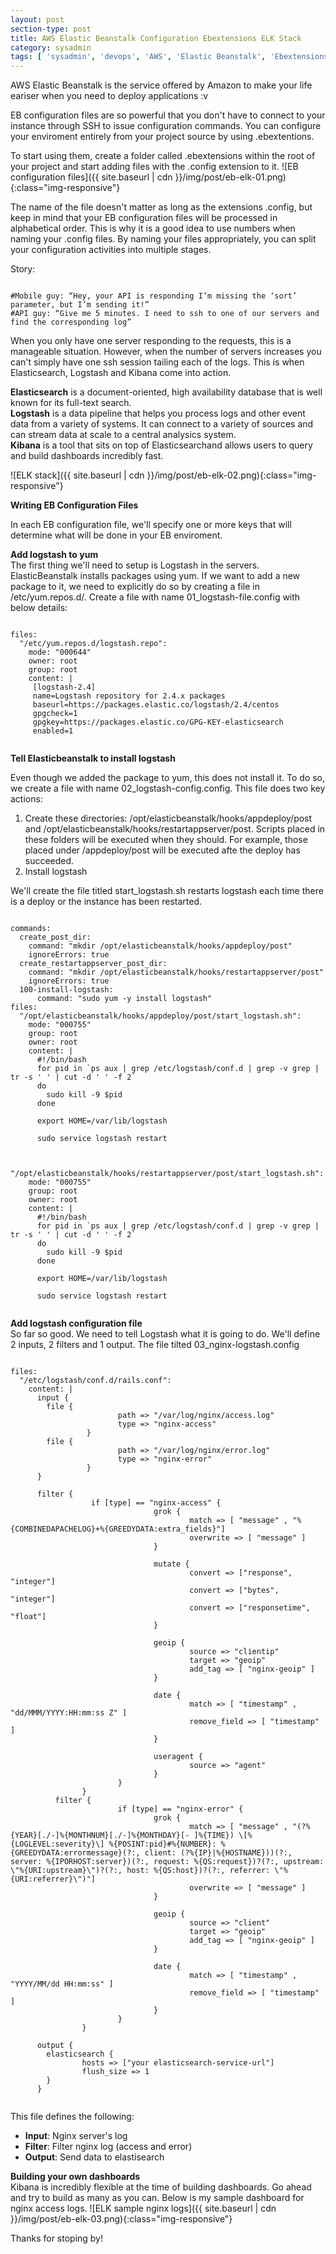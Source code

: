 ```yaml
---
layout: post
section-type: post
title: AWS Elastic Beanstalk Configuration Ebextensions ELK Stack
category: sysadmin
tags: [ 'sysadmin', 'devops', 'AWS', 'Elastic Beanstalk', 'Ebextensions', 'ELK stack', 'Elasticsearch','Logstack','Kibana' ]
--- 
```

AWS Elastic Beanstalk is the service offered by Amazon to make your life eariser when you need to deploy applications :v

EB configuration files are so powerful that you don't have to connect to your instance through SSH to issue configuration commands. You can configure your enviroment entirely from your project source by using .ebextentions.

To start using them, create a folder called .ebextensions within the root of your project and start adding files with the .config extension to it.
![EB configuration files]({{ site.baseurl | cdn }}/img/post/eb-elk-01.png){:class="img-responsive"}
<br/>

The name of the file doesn't matter as long as the extensions .config, but keep in mind that your EB configuration files will be processed in alphabetical order. This is why it is a good idea to use numbers when naming your .config files. By naming your files appropriately, you can split your configuration activities into multiple stages.

Story:
<pre><code data-trim class="yaml">
#Mobile guy: “Hey, your API is responding I’m missing the ‘sort’ parameter, but I’m sending it!”
#API guy: “Give me 5 minutes. I need to ssh to one of our servers and find the corresponding log”
</code></pre>

When you only have one server responding to the requests, this is a manageable situation. However, when the number of servers increases you can't simply have one ssh session tailing each of the logs. This is when Elasticsearch, Logstash and Kibana come into action.

<strong>Elasticsearch</strong> is a document-oriented, high availability database that is well known for its full-text search. <br/>
<strong>Logstash</strong> is a data pipeline that helps you process logs and other event data from a variety of systems. It can connect to a variety of sources and can stream data at scale to a central analysics system. <br/>
<strong>Kibana</strong> is a tool that sits on top of Elasticsearchand allows users to query and build dashboards incredibly fast.

![ELK stack]({{ site.baseurl | cdn }}/img/post/eb-elk-02.png){:class="img-responsive"}

<strong>Writing EB Configuration Files</strong><br/>

In each EB configuration file, we'll specify one or more keys that will determine what will be done in your EB enviroment.

<strong>Add logstash to yum</strong><br/>
The first thing we'll need to setup is Logstash in the servers. ElasticBeanstalk installs packages using yum. If we want to add a new package to it, we need to explicitly do so by creating a file in /etc/yum.repos.d/.
Create a file with name 01_logstash-file.config with below details:
<pre><code data-trim class="yaml">
files:
  "/etc/yum.repos.d/logstash.repo":
    mode: "000644"
    owner: root
    group: root
    content: |
     [logstash-2.4]
     name=Logstash repository for 2.4.x packages
     baseurl=https://packages.elastic.co/logstash/2.4/centos
     gpgcheck=1
     gpgkey=https://packages.elastic.co/GPG-KEY-elasticsearch
     enabled=1

</code></pre>
<strong>Tell Elasticbeanstalk to install logstash</strong><br/>

Even though we added the package to yum, this does not install it. To do so, we create a file with name 02_logstash-config.config. This file does two key actions:
1. Create these directories: /opt/elasticbeanstalk/hooks/appdeploy/post and /opt/elasticbeanstalk/hooks/restartappserver/post. Scripts placed in these folders will be executed when they should. For example, those placed under /appdeploy/post will be executed afte the deploy has succeeded.
2. Install logstash

We'll create the file titled start_logstash.sh restarts logstash each time there is a deploy or the instance has been restarted.

<pre><code data-trim class="yaml">
commands:
  create_post_dir:
    command: "mkdir /opt/elasticbeanstalk/hooks/appdeploy/post"
    ignoreErrors: true
  create_restartappserver_post_dir:
    command: "mkdir /opt/elasticbeanstalk/hooks/restartappserver/post"
    ignoreErrors: true
  100-install-logstash:
      command: "sudo yum -y install logstash"
files:
  "/opt/elasticbeanstalk/hooks/appdeploy/post/start_logstash.sh":
    mode: "000755"
    group: root
    owner: root
    content: |
      #!/bin/bash
      for pid in `ps aux | grep /etc/logstash/conf.d | grep -v grep | tr -s ' ' | cut -d ' ' -f 2`
      do
        sudo kill -9 $pid
      done

      export HOME=/var/lib/logstash

      sudo service logstash restart


  "/opt/elasticbeanstalk/hooks/restartappserver/post/start_logstash.sh":
    mode: "000755"
    group: root
    owner: root
    content: |
      #!/bin/bash
      for pid in `ps aux | grep /etc/logstash/conf.d | grep -v grep | tr -s ' ' | cut -d ' ' -f 2`
      do
        sudo kill -9 $pid
      done

      export HOME=/var/lib/logstash

      sudo service logstash restart

</code></pre>

<strong>Add logstash configuration file</strong><br/>
So far so good. We need to tell Logstash what it is going to do. We'll define 2 inputs, 2 filters and 1 output. The file tilted 03_nginx-logstash.config

<pre><code data-trim class="yaml">
files:
  "/etc/logstash/conf.d/rails.conf":
    content: |
      input {
        file {
                        path => "/var/log/nginx/access.log"
                        type => "nginx-access"
                 }
        file {
                        path => "/var/log/nginx/error.log"
                        type => "nginx-error"
                 }
      }

      filter {
                  if [type] == "nginx-access" {
                                grok {
                                        match => [ "message" , "%{COMBINEDAPACHELOG}+%{GREEDYDATA:extra_fields}"]
                                        overwrite => [ "message" ]
                                }

                                mutate {
                                        convert => ["response", "integer"]
                                        convert => ["bytes", "integer"]
                                        convert => ["responsetime", "float"]
                                }

                                geoip {
                                        source => "clientip"
                                        target => "geoip"
                                        add_tag => [ "nginx-geoip" ]
                                }

                                date {
                                        match => [ "timestamp" , "dd/MMM/YYYY:HH:mm:ss Z" ]
                                        remove_field => [ "timestamp" ]
                                }

                                useragent {
                                        source => "agent"
                                }
                        }
                }
          filter {
                        if [type] == "nginx-error" {
                                grok {
                                        match => [ "message" , "(?<timestamp>%{YEAR}[./-]%{MONTHNUM}[./-]%{MONTHDAY}[- ]%{TIME}) \[%{LOGLEVEL:severity}\] %{POSINT:pid}#%{NUMBER}: %{GREEDYDATA:errormessage}(?:, client: (?<client>%{IP}|%{HOSTNAME}))(?:, server: %{IPORHOST:server})(?:, request: %{QS:request})?(?:, upstream: \"%{URI:upstream}\")?(?:, host: %{QS:host})?(?:, referrer: \"%{URI:referrer}\")"]
                                        overwrite => [ "message" ]
                                }

                                geoip {
                                        source => "client"
                                        target => "geoip"
                                        add_tag => [ "nginx-geoip" ]
                                }

                                date {
                                        match => [ "timestamp" , "YYYY/MM/dd HH:mm:ss" ]
                                        remove_field => [ "timestamp" ]
                                }
                        }
                }

      output {
        elasticsearch {
                hosts => ["your elasticsearch-service-url"]
                flush_size => 1
        }
      }

</code></pre>

This file defines the following:
- <strong>Input</strong>: Nginx server's log
- <strong>Filter</strong>: Filter nginx log (access and error)
- <strong>Output</strong>: Send data to elastisearch

<strong>Building your own dashboards</strong><br/>
Kibana is incredibly flexible at the time of building dashboards. Go ahead and try to build as many as you can. Below is my sample dashboard for nginx access logs.
![ELK sample nginx logs]({{ site.baseurl | cdn }}/img/post/eb-elk-03.png){:class="img-responsive"}

Thanks for stoping by!